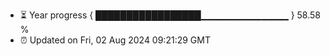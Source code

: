 - ⏳ Year progress { █████████████████▁▁▁▁▁▁▁▁▁▁▁▁▁ } 58.58 %
- ⏰ Updated on Fri, 02 Aug 2024 09:21:29 GMT

